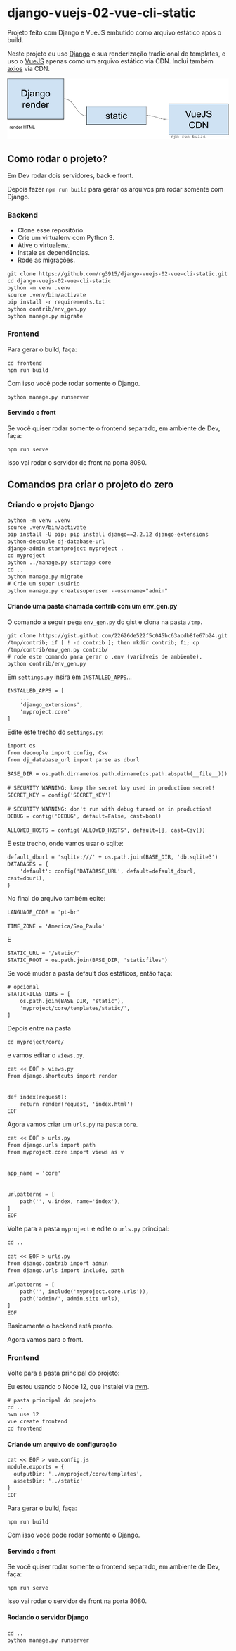 # django-vuejs-02-vue-cli-static

Projeto feito com Django e VueJS embutido como arquivo estático após o build.


Neste projeto eu uso [Django][1] e sua renderização tradicional de templates, e uso o [VueJS][2] apenas como um arquivo estático via CDN. Inclui também [axios][3] via CDN.

![django-vue02.png](img/django-vue02.png)


## Como rodar o projeto?

Em Dev rodar dois servidores, back e front.

Depois fazer `npm run build` para gerar os arquivos pra rodar somente com Django.

### Backend

* Clone esse repositório.
* Crie um virtualenv com Python 3.
* Ative o virtualenv.
* Instale as dependências.
* Rode as migrações.

```
git clone https://github.com/rg3915/django-vuejs-02-vue-cli-static.git
cd django-vuejs-02-vue-cli-static
python -m venv .venv
source .venv/bin/activate
pip install -r requirements.txt
python contrib/env_gen.py
python manage.py migrate
```

### Frontend

Para gerar o build, faça:

```
cd frontend
npm run build
```

Com isso você pode rodar somente o Django.

```
python manage.py runserver
```


#### Servindo o front

Se você quiser rodar somente o frontend separado, em ambiente de Dev, faça:

```
npm run serve
```

Isso vai rodar o servidor de front na porta 8080.


## Comandos pra criar o projeto do zero

### Criando o projeto Django

```
python -m venv .venv
source .venv/bin/activate
pip install -U pip; pip install django==2.2.12 django-extensions python-decouple dj-database-url
django-admin startproject myproject .
cd myproject
python ../manage.py startapp core
cd ..
python manage.py migrate
# Crie um super usuário
python manage.py createsuperuser --username="admin"
```

#### Criando uma pasta chamada contrib com um env_gen.py

O comando a seguir pega `env_gen.py` do gist e clona na pasta `/tmp`.

```
git clone https://gist.github.com/22626de522f5c045bc63acdb8fe67b24.git /tmp/contrib; if [ ! -d contrib ]; then mkdir contrib; fi; cp /tmp/contrib/env_gen.py contrib/
# rode este comando para gerar o .env (variáveis de ambiente).
python contrib/env_gen.py
```

Em `settings.py` insira em `INSTALLED_APPS`...

```
INSTALLED_APPS = [
    ...
    'django_extensions',
    'myproject.core'
]
```

Edite este trecho do `settings.py`:

```
import os
from decouple import config, Csv
from dj_database_url import parse as dburl

BASE_DIR = os.path.dirname(os.path.dirname(os.path.abspath(__file__)))

# SECURITY WARNING: keep the secret key used in production secret!
SECRET_KEY = config('SECRET_KEY')

# SECURITY WARNING: don't run with debug turned on in production!
DEBUG = config('DEBUG', default=False, cast=bool)

ALLOWED_HOSTS = config('ALLOWED_HOSTS', default=[], cast=Csv())
```

E este trecho, onde vamos usar o sqlite:

```
default_dburl = 'sqlite:///' + os.path.join(BASE_DIR, 'db.sqlite3')
DATABASES = {
    'default': config('DATABASE_URL', default=default_dburl, cast=dburl),
}
```

No final do arquivo também edite:

```
LANGUAGE_CODE = 'pt-br'

TIME_ZONE = 'America/Sao_Paulo'
```

E

```
STATIC_URL = '/static/'
STATIC_ROOT = os.path.join(BASE_DIR, 'staticfiles')
```

Se você mudar a pasta default dos estáticos, então faça:

```
# opcional
STATICFILES_DIRS = [
    os.path.join(BASE_DIR, "static"),
    'myproject/core/templates/static/',
]
```

Depois entre na pasta

```
cd myproject/core/
```

e vamos editar o `views.py`.

```
cat << EOF > views.py
from django.shortcuts import render


def index(request):
    return render(request, 'index.html')
EOF
```

Agora vamos criar um `urls.py` na pasta `core`.

```
cat << EOF > urls.py
from django.urls import path
from myproject.core import views as v


app_name = 'core'


urlpatterns = [
    path('', v.index, name='index'),
]
EOF
```

Volte para a pasta `myproject` e edite o `urls.py` principal:

```
cd ..

cat << EOF > urls.py
from django.contrib import admin
from django.urls import include, path

urlpatterns = [
    path('', include('myproject.core.urls')),
    path('admin/', admin.site.urls),
]
EOF
```

Basicamente o backend está pronto.

Agora vamos para o front.

### Frontend

Volte para a pasta principal do projeto:

Eu estou usando o Node 12, que instalei via [nvm][4].

```
# pasta principal do projeto
cd ..
nvm use 12
vue create frontend
cd frontend
```

#### Criando um arquivo de configuração

```
cat << EOF > vue.config.js
module.exports = {
  outputDir: '../myproject/core/templates',
  assetsDir: '../static'
}
EOF
```

Para gerar o build, faça:

```
npm run build
```

Com isso você pode rodar somente o Django.


#### Servindo o front

Se você quiser rodar somente o frontend separado, em ambiente de Dev, faça:

```
npm run serve
```

Isso vai rodar o servidor de front na porta 8080.

#### Rodando o servidor Django

```
cd ..
python manage.py runserver
```



[1]: https://www.djangoproject.com/
[2]: https://vuejs.org/
[3]: https://github.com/axios/axios
[4]: https://gist.github.com/rg3915/6fad3d19f2b511ec5da40cef5a168ca5
